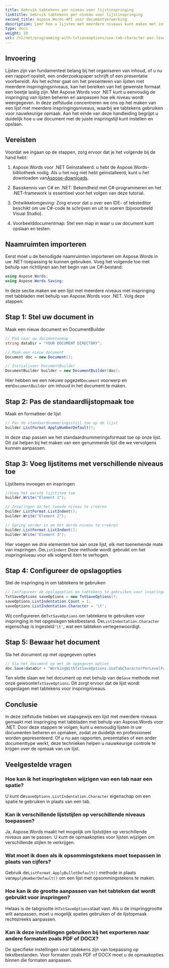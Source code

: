 ```yaml
---
title: Gebruik tabtekens per niveau voor lijstinspringing
linktitle: Gebruik tabtekens per niveau voor lijstinspringing
second_title: Aspose.Words-API voor documentverwerking
description: Leer hoe u lijsten met meerdere niveaus kunt maken met inspringing met tabbladen met behulp van Aspose.Words voor .NET. Volg deze handleiding voor nauwkeurige lijstopmaak in uw documenten.
type: docs
weight: 10
url: /nl/net/programming-with-txtsaveoptions/use-tab-character-per-level-for-list-indentation/
---
```

## Invoering

Lijsten zijn van fundamenteel belang bij het organiseren van inhoud, of u nu een rapport opstelt, een onderzoekspaper schrijft of een presentatie voorbereidt. Als het echter gaat om het presenteren van lijsten met meerdere inspringingsniveaus, kan het bereiken van het gewenste formaat een beetje lastig zijn. Met Aspose.Words voor .NET kunt u eenvoudig de inspringing van lijsten beheren en aanpassen hoe elk niveau wordt weergegeven. In deze zelfstudie concentreren we ons op het maken van een lijst met meerdere inspringingsniveaus, waarbij we tabtekens gebruiken voor nauwkeurige opmaak. Aan het einde van deze handleiding begrijpt u duidelijk hoe u uw document met de juiste inspringstijl kunt instellen en opslaan.

## Vereisten

Voordat we ingaan op de stappen, zorg ervoor dat je het volgende bij de hand hebt:

1.  Aspose.Words voor .NET Geïnstalleerd: u hebt de Aspose.Words-bibliotheek nodig. Als u het nog niet hebt geïnstalleerd, kunt u het downloaden van[Aspose-downloads](https://releases.aspose.com/words/net/).

2. Basiskennis van C# en .NET: Bekendheid met C#-programmeren en het .NET-framework is essentieel voor het volgen van deze tutorial.

3. Ontwikkelomgeving: Zorg ervoor dat u over een IDE- of teksteditor beschikt om uw C#-code te schrijven en uit te voeren (bijvoorbeeld Visual Studio).

4. Voorbeelddocumentmap: Stel een map in waar u uw document kunt opslaan en testen. 

## Naamruimten importeren

Eerst moet u de benodigde naamruimten importeren om Aspose.Words in uw .NET-toepassing te kunnen gebruiken. Voeg het volgende toe met behulp van richtlijnen aan het begin van uw C#-bestand:

```csharp
using Aspose.Words;
using Aspose.Words.Saving;
```

In deze sectie maken we een lijst met meerdere niveaus met inspringing met tabbladen met behulp van Aspose.Words voor .NET. Volg deze stappen:

## Stap 1: Stel uw document in

Maak een nieuw document en DocumentBuilder

```csharp
// Pad naar uw documentenmap
string dataDir = "YOUR DOCUMENT DIRECTORY";

// Maak een nieuw document
Document doc = new Document();

// Initialiseer DocumentBuilder
DocumentBuilder builder = new DocumentBuilder(doc);
```

 Hier hebben we een nieuwe opgezet`Document` voorwerp en een`DocumentBuilder` om inhoud in het document te maken.

## Stap 2: Pas de standaardlijstopmaak toe

Maak en formatteer de lijst

```csharp
// Pas de standaardnummeringsstijl toe op de lijst
builder.ListFormat.ApplyNumberDefault();
```

In deze stap passen we het standaardnummeringsformaat toe op onze lijst. Dit zal helpen bij het maken van een genummerde lijst die we vervolgens kunnen aanpassen.

## Stap 3: Voeg lijstitems met verschillende niveaus toe

Lijstitems invoegen en inspringen

```csharp
//Voeg het eerste lijstitem toe
builder.Write("Element 1");

// Inspringen om het tweede niveau te creëren
builder.ListFormat.ListIndent();
builder.Write("Element 2");

// Spring verder in om het derde niveau te creëren
builder.ListFormat.ListIndent();
builder.Write("Element 3");
```

 Hier voegen we drie elementen toe aan onze lijst, elk met toenemende mate van inspringen. De`ListIndent` Deze methode wordt gebruikt om het inspringniveau voor elk volgend item te verhogen.

## Stap 4: Configureer de opslagopties

Stel de inspringing in om tabtekens te gebruiken

```csharp
// Configureer de opslagopties om tabtekens te gebruiken voor inspringen
TxtSaveOptions saveOptions = new TxtSaveOptions();
saveOptions.ListIndentation.Count = 1;
saveOptions.ListIndentation.Character = '\t';
```

 Wij configureren de`TxtSaveOptions` om tabtekens te gebruiken voor inspringing in het opgeslagen tekstbestand. De`ListIndentation.Character` eigenschap is ingesteld`'\t'`, wat een tabteken vertegenwoordigt.

## Stap 5: Bewaar het document

Sla het document op met opgegeven opties

```csharp
// Sla het document op met de opgegeven opties
doc.Save(dataDir + "WorkingWithTxtSaveOptions.UseTabCharacterPerLevelForListIndentation.txt", saveOptions);
```

 Ten slotte slaan we het document op met behulp van de`Save` methode met onze gewoonte`TxtSaveOptions`. Dit zorgt ervoor dat de lijst wordt opgeslagen met tabtekens voor inspringniveaus.

## Conclusie

In deze zelfstudie hebben we stapsgewijs een lijst met meerdere niveaus gemaakt met inspringing met tabbladen met behulp van Aspose.Words voor .NET. Door deze stappen te volgen, kunt u eenvoudig lijsten in uw documenten beheren en opmaken, zodat ze duidelijk en professioneel worden gepresenteerd. Of u nu aan rapporten, presentaties of een ander documenttype werkt, deze technieken helpen u nauwkeurige controle te krijgen over de opmaak van uw lijst.

## Veelgestelde vragen

### Hoe kan ik het inspringteken wijzigen van een tab naar een spatie?
 U kunt de`saveOptions.ListIndentation.Character` eigenschap om een spatie te gebruiken in plaats van een tab.

### Kan ik verschillende lijststijlen op verschillende niveaus toepassen?
Ja, Aspose.Words maakt het mogelijk om lijststijlen op verschillende niveaus aan te passen. U kunt de opmaakopties voor lijsten wijzigen om verschillende stijlen te verkrijgen.

### Wat moet ik doen als ik opsommingstekens moet toepassen in plaats van cijfers?
 Gebruik de`ListFormat.ApplyBulletDefault()` methode in plaats van`ApplyNumberDefault()` om een lijst met opsommingstekens te maken.

### Hoe kan ik de grootte aanpassen van het tabteken dat wordt gebruikt voor inspringen?
 Helaas is de tabgrootte in`TxtSaveOptions`staat vast. Als u de inspringgrootte wilt aanpassen, moet u mogelijk spaties gebruiken of de lijstopmaak rechtstreeks aanpassen.

### Kan ik deze instellingen gebruiken bij het exporteren naar andere formaten zoals PDF of DOCX?
De specifieke instellingen voor tabtekens zijn van toepassing op tekstbestanden. Voor formaten zoals PDF of DOCX moet u de opmaakopties binnen die formaten aanpassen.